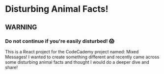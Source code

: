 # Disturbing Animal Facts!

## WARNING

### Do not continue if you're easily disturbed! 😱

This is a React project for the CodeCademy project named: Mixed Messages!
I wanted to create something different and recently came across some disturbing animal facts and thought I would do a deeper dive and share!
